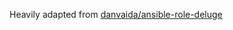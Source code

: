 Heavily adapted from [danvaida/ansible-role-deluge](https://github.com/danvaida/ansible-role-deluge)
